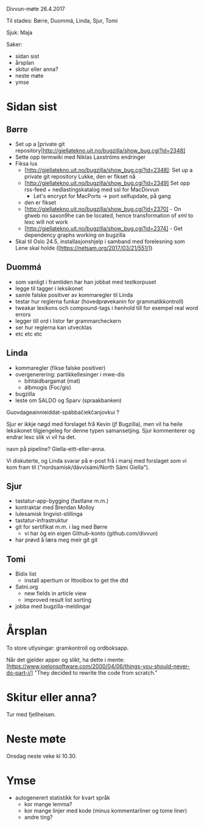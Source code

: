Divvun-møte 26.4.2017

Til stades: Børre, Duommá, Linda, Sjur, Tomi

Sjuk: Maja

Saker:
* sidan sist
* årsplan
* skitur eller anna?
* neste møte
* ymse

# Sidan sist

## Børre
* Set up a [private git
  repository|http://giellatekno.uit.no/bugzilla/show_bug.cgi?id=2348]
* Sette opp termwiki med Niklas Laxströms endringer
* Fiksa lus
    - [http://giellatekno.uit.no/bugzilla/show_bug.cgi?id=2348]: Set up a private
   git repository Lukke, den er fikset nå
    - [http://giellatekno.uit.no/bugzilla/show_bug.cgi?id=2349] Set opp rss-feed +
   nedlastingskatalog med ssl for MacDivvun
        - Let's encrypt for MacPorts -> port selfupdate, på gang
    - [http://giellatekno.uit.no/bugzilla/show_bug.cgi?id=2362]: Lukke,
   den er fikset
    - [http://giellatekno.uit.no/bugzilla/show_bug.cgi?id=2370] - On gtweb no
   saxon9he can be located, hence transformation of xml to lexc will not work
    - [http://giellatekno.uit.no/bugzilla/show_bug.cgi?id=2374] - Get dependency
   graphs working on bugzilla
* Skal til Oslo 24.5, installasjonshjelp i samband med forelesning som Lene skal
  holde ([https://netsam.org/2017/03/21/551/])

## Duommá

* som vanligt i framtiden har han jobbat med testkorpuset
* legge til tagger i leksikonet
* samle falske positiver av kommaregler til Linda
* testar hur reglerna funkar (hovedprøvekanin for grammatikkontroll)
* tweakar lexikons och compound-tags i henhold till for exempel real word errors
* legger till ord i listor før grammarcheckern
* ser hur reglerna kan utvecklas
* etc etc etc

## Linda

* kommaregler (fikse falske positiver)
* overgenerering: partikkellesinger i mwe-dis
    - bihtáidbargamat (mat)
    - álbmogis (Foc/gis)
* bugzilla
* leste om SALDO og Sparv (spraakbanken)

Guovdageainnieiddat-spábbačiekčanjovkui ?

Sjur er ikkje nøgd med forslaget frå Kevin (jf Bugzilla), men vil ha heile
leksikonet tilgjengeleg for denne typen samansetjing. Sjur kommenterer og endrar
lexc slik vi vil ha det.

navn på pipeline? Giella-eitt-eller-anna.

Vi diskuterte, og Linda svarar på e-post frå i marsj med forslaget som vi kom
fram til ("nordsamisk/dávvisámi/North Sámi Giella").

## Sjur

* tastatur-app-bygging (fastlane m.m.)
* kontraktar med Brendan Molloy
* lulesamisk lingvist-stillinga
* tastatur-infrastruktur
* git for sertifikat m.m. i lag med Børre
    - vi har òg ein eigen Github-konto (github.com/divvun)
* har prøvd å læra meg meir git git

## Tomi
* Bidix list
    - install apertium or lttoolbox to get the dtd
* Satni.org
    - new fields in article view
    - improved result list sorting
* jobba med bugzilla-meldingar

# Årsplan

To store utlysingar: gramkontroll og ordboksapp.

Når det gjelder apper og slikt, ha dette i mente:
[https://www.joelonsoftware.com/2000/04/06/things-you-should-never-do-part-i/]
"They decided to rewrite the code from scratch."

# Skitur eller anna?

Tur med fjellheisen.

# Neste møte

Onsdag neste veke kl 10.30.

# Ymse

* autogenerert statistikk for kvart språk
    - kor mange lemma?
    - kor mange linjer med kode (minus kommentarliner og tome liner)
    - andre ting?
